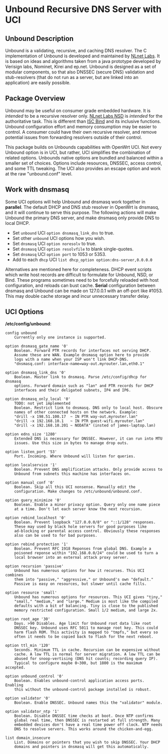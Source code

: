 # Unbound Recursive DNS Server with UCI

## Unbound Description
Unbound is a validating, recursive, and caching DNS resolver. The C implementation of Unbound is developed and maintained by [NLnet Labs](https://www.unbound.net/). It is based on ideas and algorithms taken from a java prototype developed by Verisign labs, Nominet, Kirei and ep.net. Unbound is designed as a set of modular components, so that also DNSSEC (secure DNS) validation and stub-resolvers (that do not run as a server, but are linked into an application) are easily possible.

## Package Overview
Unbound may be useful on consumer grade embedded hardware. It is *intended* to be a recursive resolver only. [NLnet Labs NSD](https://www.nlnetlabs.nl/projects/nsd/) is *intended* for the authoritative task. This is different than [ISC Bind](https://www.isc.org/downloads/bind/) and its inclusive functions. Unbound configuration effort and memory consumption may be easier to control. A consumer could have their own recursive resolver, and remove potential issues from forwarding resolvers outside of their control.

This package builds on Unbounds capabilities with OpenWrt UCI. Not every Unbound option is in UCI, but rather, UCI simplifies the combination of related options. Unbounds native options are bundled and balanced within a smaller set of choices. Options include resources, DNSSEC, access control, and some TTL tweaking. The UCI also provides an escape option and work at the raw "unbound.conf" level.

## Work with dnsmasq
Some UCI options will help Unbound and dnsmasq work together in **parallel**. The default DHCP and DNS stub resolver in OpenWrt is dnsmasq, and it will continue to serve this purpose. The following actions will make Unbound the primary DNS server, and make dnsmasq only provide DNS to local DHCP.

- Set `unbound` UCI `option dnsmasq_link_dns` to true.
- Set other `unbound` UCI options how you wish.
- Set `dnsmasq` UCI `option noresolv` to true.
- Set `dnsmasq` UCI `option resolvfile` to blank single-quotes.
- Set `dnsmasq` UCI `option port` to 1053 or 5353.
- Add to each `dhcp` UCI `list dhcp_option option:dns-server,0.0.0.0`

Alternatives are mentioned here for completeness. DHCP event scripts which write host records are difficult to formulate for Unbound, NSD, or Bind. These programs sometimes need to be forcefully reloaded with host configuration, and reloads can bust cache. **Serial** configuration between dnsmasq and Unbound can be made on 127.0.0.1 with an off-port like #1053. This may double cache storage and incur unnecessary transfer delay.

## UCI Options
**/etc/config/unbound**:

	config unbound
		Currently only one instance is supported.

	option dnsmasq_gate_name '0'
		Boolean. Forward PTR records for interfaces not	serving DHCP.
		Assume these are WAN. Example dnsmasq option here to provide
		logs with a name when your ISP won't link DHCP-DNS.
		"dnsmasq.conf: interface-name=way-out.myrouter.lan,eth0.1"

	option dnsmasq_link_dns '0'
		Boolean. Master link to dnsmasq. Parse /etc/config/dhcp for dnsmasq
		options. Forward domain such as "lan" and PTR records for DHCP
		interfaces and their deligated subnets, IP4 and IP6.

	option dnsmasq_only_local '0'
		TODO: not yet implemented
		Boolean. Restrict link to dnsmasq. DNS only to local host. Obscure
		names of other connected hosts on the network. Example:
		"drill -x 198.51.100.17  ~ IN PTR way-out.myrouter.lan"
		"drill -x 192.168.10.1   ~ IN PTR guest-wifi.myrouter.lan"
		"drill -x 192.168.10.201 ~ NODATA" (insted of james-laptop.lan)

	option edns_size '1280'
		Extended DNS is necessary for DNSSEC. However, it can run into MTU
		issues. Use this size in bytes to manage drop outs.

	option listen_port '53'
		Port. Incoming. Where Unbound will listen for queries.

	option localservice '1'
		Boolean. Prevent DNS amplification attacks. Only provide access to
		Unbound from subnets this machine has interfaces on.

	option manual_conf '0'
		Boolean. Skip all this UCI nonsense. Manually edit the
		configuration. Make changes to /etc/unbound/unbound.conf.

	option query_minimize '0'
		Boolean. Enable a minor privacy option. Query only one name piece
		at a time. Don't let each server know the next recursion.

	option rebind_localhost '0'
		Boolean. Prevent loopback "127.0.0.0/8" or "::1/128" responses.
		These may used by black hole servers for good purposes like
		ad-blocking or parental access control. Obviously these responses
		also can be used to for bad purposes.

	option rebind_protection '1'
		Boolean. Prevent RFC 1918 Reponses from global DNS. Example a
		poisoned reponse within "192.168.0.0/24" could be used to turn a
		local browser into an external attack proxy server.

	option recursion 'passive'
		Unbound has numerous options for how it recurses. This UCI combines
		them into "passive," "aggressive," or Unbound's own "default."
		Passive is easy on resources, but slower until cache fills.

	option resource 'small'
		Unbound has numerous options for resources. This UCI gives "tiny,"
		"small," "medium," and "large." Medium is most like the compiled
		defaults with a bit of balancing. Tiny is close to the published
		memory restricted configuration. Small 1/2 medium, and large 2x.

	option root_age '30'
		Days. >90 Disables. Age limit for Unbound root data like root
		DNSSEC key. Unbound uses RFC 5011 to manage root key. This could
		harm flash ROM. This activity is mapped to "tmpfs," but every so
		often it needs to be copied back to flash for the next reboot.

	option ttl_min '120'
		Seconds. Minimum TTL in cache. Recursion can be expensive without
		cache. A low TTL is normal for server migration. A low TTL can be
		abused for snoop-vertising (DNS hit counts; recording query IP).
		Typical to configure maybe 0~300, but 1800 is the maximum accepted.

	option unbound_control '0'
		Boolean. Enables unbound-control application access ports. Enabling
		this without the unbound-control package installed is robust.

	option validator '0'
		Boolean. Enable DNSSEC. Unbound names this the "validator" module.

	option validator_ntp '1'
		Boolean. Disable DNSSEC time checks at boot. Once NTP confirms
		global real time, then DNSSEC is restarted at full strength. Many
		embedded devices don't have a real time power off clock. NTP needs
		DNS to resolve servers. This works around the chicken-and-egg.

	list domain_insecure
		List. Domains or pointers that you wish to skip DNSSEC. Your DHCP
		domains and pointers in dnsmasq will get this automatically.

